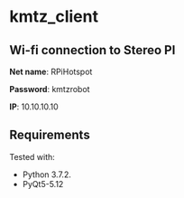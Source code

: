 # kmtz_client

## Wi-fi connection to Stereo PI

**Net name**: RPiHotspot

**Password**: kmtzrobot

**IP**: 10.10.10.10

## Requirements 

Tested with:

* Python 3.7.2.
* PyQt5-5.12
